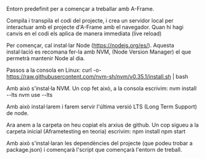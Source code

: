Entorn predefinit per a començar a treballar amb A-Frame.

Compila i transpila el codi del projecte, i crea un servidor local per interactuar amb el projecte d'A-Frame amb el navegador. Quan hi hagi canvis en el codi els aplica de manera immediata (live reload)

Per començar, cal instal·lar Node (https://nodejs.org/es/). Aquesta instal·lació es recomana fer-la amb NVM, (Node Version Manager) el que permetrà mantenir Node al dia.

Passos a la consola en Linux:
curl -o- https://raw.githubusercontent.com/nvm-sh/nvm/v0.35.1/install.sh | bash

Amb això s'instal·la NVM. Un cop fet això, a la consola escrivim:
nvm install --lts
nvm use --lts

Amb això instal·larem i farem servir l'última versió LTS (Long Term Support) de node.

Ara anem a la carpeta on heu copiat els arxius de github. Un cop sigueu a la carpeta inicial (Aframetesting en teoria) escrivim:
npm install
npm start

Amb això s'instal·laran les dependències del projecte (que podeu trobar a package.json) i començarà l'script que començarà l'entorn de treball.